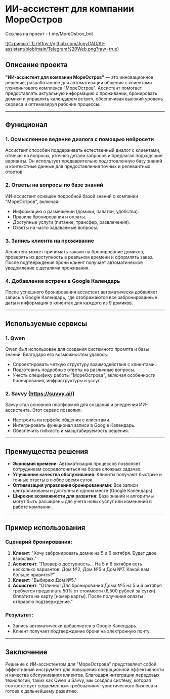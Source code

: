 # ИИ-ассистент для компании МореОстров

Ссылка на проект - t.me/MoreOstrov_bot

[![Скриншот 1].(https://github.com/JonyGAD/AI-assistant/blob/main/Telegram%20Web.png?raw=true)](https://github.com/JonyGAD/AI-assistant/blob/main/Telegram%20Web.png?raw=true)

## Описание проекта

**"ИИ-ассистент для компании МореОстров"** — это инновационное решение, разработанное для автоматизации общения с клиентами глэмпингового комплекса "МореОстров". Ассистент помогает предоставлять актуальную информацию о проживании, бронировать домики и управлять календарем встреч, обеспечивая высокий уровень сервиса и оптимизируя рабочие процессы.

---

## Функционал

### 1. Осмысленное ведение диалога с помощью нейросети
Ассистент способен поддерживать естественный диалог с клиентами, отвечая на вопросы, уточняя детали запросов и предлагая подходящие варианты. Он использует предварительно подготовленную базу знаний и контекстные данные для предоставления точных и релевантных ответов.

### 2. Ответы на вопросы по базе знаний
ИИ-ассистент оснащен подробной базой знаний о компании "МореОстров", включая:
- Информацию о размещении (домики, палатки, удобства).
- Правила бронирования и оплаты.
- Доступные услуги (питание, трансфер, развлечения).
- Ответы на часто задаваемые вопросы.

### 3. Запись клиента на проживание
Ассистент может принимать заявки на бронирование домиков, проверять их доступность в реальном времени и оформлять заказ. После подтверждения брони клиент получает автоматическое уведомление с деталями проживания.

### 4. Добавление встречи в Google Календарь
После успешного бронирования ассистент автоматически добавляет запись в Google Календарь, где отображаются все забронированные даты и информация о клиентах для каждого из 9 домиков.

---

## Используемые сервисы

### 1. **Qwen**
Qwen был использован для создания системного промпта и базы знаний. Благодаря его возможностям удалось:
- Спроектировать четкую структуру взаимодействия с клиентами.
- Подготовить подробные ответы на различные вопросы.
- Учесть специфику работы "МореОстрова", включая особенности бронирования, инфраструктуры и услуг.

### 2. **Savvy (https://suvvy.ai/)**
Savvy стал основной платформой для создания и внедрения ИИ-ассистента. Этот сервис позволил:
- Настроить интерфейс общения с клиентами.
- Интегрировать функционал записи в Google Календарь.
- Обеспечить гибкость и масштабируемость решения.

---

## Преимущества решения

- **Экономия времени**: Автоматизация процессов позволяет сотрудникам сосредоточиться на более сложных задачах.
- **Улучшение качества обслуживания**: Клиенты получают быстрые и точные ответы в любое время суток.
- **Оптимизация управления бронированиями**: Все записи централизованы и доступны в одном месте (Google Календарь).
- **Широкие возможности для развития**: База знаний и алгоритмы могут быть расширены для учета новых услуг или изменений в работе компании.

---

## Пример использования

### Сценарий бронирования:
1. **Клиент**: "Хочу забронировать домик на 5 и 6 октября. Будет двое взрослых."
2. **Ассистент**: "Проверю доступность... На 5 и 6 октября есть несколько вариантов: Дом №2, Дом №5 и Дом №7. Какой вам больше нравится?"
3. **Клиент**: "Выбираю Дом №5."
4. **Ассистент**: "Отлично! Для бронирования Дома №5 на 5 и 6 октября требуется предоплата 50% от стоимости (6,500 рублей за сутки). Оплатите на карту [номер карты]. После получения оплаты отправлю подтверждение."

### Результат:
- Запись автоматически добавляется в Google Календарь.
- Клиент получает подтверждение брони на электронную почту.

---

## Заключение

Решение с ИИ-ассистентом для "МореОстрова" представляет собой эффективный инструмент для повышения операционной эффективности и качества обслуживания клиентов. Благодаря интеграции передовых технологий, таких как Qwen и Savvy, мы создали систему, которая соответствует современным требованиям туристического бизнеса и готова к дальнейшему развитию.

